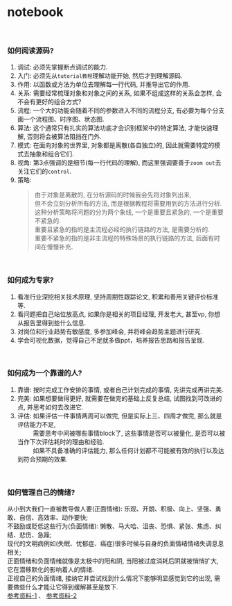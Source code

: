 # notebook

&nbsp;  
### 如何阅读源码?  
1. 调试: 必须先掌握断点调试的能力.  
2. 入门: 必须先从`tutorial教程`理解功能开始, 然后才到理解源码.  
3. 作用: 以函数或方法为单位去理解每一行代码, 并推导出它的作用.  
4. 关系: 需要经常梳理对象和对象之间的关系, 如果不组成这样的关系会怎样, 会不会有更好的组合方式?  
5. 流程: 一个大的功能会随着不同的参数进入不同的流程分支, 有必要为每个分支画一个流程图、时序图、状态图.  
6. 算法: 这个通常只有扎实的算法功底才会识别框架中的特定算法, 才能快速理解, 否则将会被算法阻挡在门外.  
7. 模式: 在面向对象的世界里, 对象都是离散(各自独立)的, 因此就需要特定的模式去抽象和组合它们.  
8. 视角: 第3点强调的是细节(每一行代码的理解), 而这里强调要善于`zoom out`去关注它们的`control`.  
9. 策略: 
   > 由于对象是离散的, 在分析源码的时候我会先将对象列出来,   
   > 但不会立刻分析所有的方法, 而是根据教程将需要用到的方法进行分析.  
   > 这种分析策略将问题的分为两个象线, 一个是重要且紧急的, 一个是重要不紧急的.  
   > 重要且紧急的指的是主流程必经的执行链路的方法, 是需要分析的.  
   > 重要不紧急的指的是非主流程的特殊场景的执行链路的方法, 后面有时间在慢慢补充.  

&nbsp;  
### 如何成为专家?  
1. 看准行业深挖相关技术原理, 坚持周期性跟踪论文, 积累和善用关键评价标准等.   
2. 看问题把自己站位放高点, 如果你是相关的项目经理, 开发老大, 甚至vp, 你想从报告里得到些什么信息.  
3. 对岗位和行业趋势有敏感度, 多参加峰会, 并将峰会趋势主题进行研究.  
4. 学会可视化数据，觉得自己不足就多做ppt，培养报告思路和报告呈现.  


&nbsp;  
### 如何成为一个靠谱的人?  
1. 靠谱: 按时完成工作安排的事情, 或者自己计划完成的事情, 先讲完成再讲完美.  
2. 完美: 如果想要做得更好, 就需要在做完的基础上反复总结, 试图找到可改进的点, 并思考如何去改进它.  
3. 评估: 如果评估一件事情两周可以做完, 但是实际上三、四周才做完, 那么就是评估能力不足,   
   &nbsp; &nbsp; &nbsp; &nbsp; &nbsp;需要思考中间被哪些事情block了, 这些事情是否可以被量化, 是否可以被当作下次评估耗时的理由和经验.   
   &nbsp; &nbsp; &nbsp; &nbsp; &nbsp;如果不具备准确的评估能力, 那么任何计划都不可能被有效的执行以及达到符合预期的效果.  


&nbsp;  
### 如何管理自己的情绪?  
从小到大我们一直被教导做人要(正面情绪): 乐观、开朗、积极、向上、坚强、勇敢、自信、高效率、动作要快;     
不鼓励或贬低这些行为(负面情绪): 懒散、马大哈、沮丧、恐惧、紧张、焦虑、纠结、悲伤、急躁;     
现代的文明病例如(失眠、忧郁症、癌症)很多时候与自身的负面情绪情绪失调息息相关;     
正面情绪和负面情绪就像是太极中的阳和阴, 当阳被过度消耗后阴就被悄悄扩大, 它在潜移默化的影响着人的情绪.  
正视自己的负面情绪, 接纳它并尝试找到什么情况下能够明显感觉到它的出现, 需要做些什么才能让它得到缓解甚至是放下.  
[参考资料-1](https://youtu.be/Ueoyveyz5LU?t=933) 、 [参考资料-2](https://www.youtube.com/watch?v=ygA-6CaH6Qg)  
